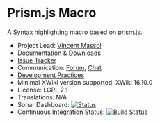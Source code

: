 # Prism.js Macro

A Syntax highlighting macro based on [prism.js](https://prismjs.com/).

* Project Lead: [Vincent Massol](https://www.xwiki.org/xwiki/bin/view/XWiki/VincentMassol)
* [Documentation & Downloads](https://extensions.xwiki.org/xwiki/bin/view/Extension/Prism.js%20Macro/)
* [Issue Tracker](https://jira.xwiki.org/browse/XPRISMJS)
* Communication: [Forum](https://dev.xwiki.org/xwiki/bin/view/Community/Discuss), [Chat](https://dev.xwiki.org/xwiki/bin/view/Community/Chat)
* [Development Practices](https://dev.xwiki.org)
* Minimal XWiki version supported: XWiki 16.10.0
* License: LGPL 2.1
* Translations: N/A
* Sonar Dashboard: [![Status](https://sonarcloud.io/api/project_badges/measure?project=org.xwiki.contrib:prismjs&metric=alert_status)](https://sonarcloud.io/dashboard?id=org.xwiki.contrib:prism)
* Continuous Integration Status: [![Build Status](https://ci.xwiki.org/job/XWiki%20Contrib/job/prismjs/job/master/badge/icon)](https://ci.xwiki.org/job/XWiki%20Contrib/job/prismjs/job/master/)
